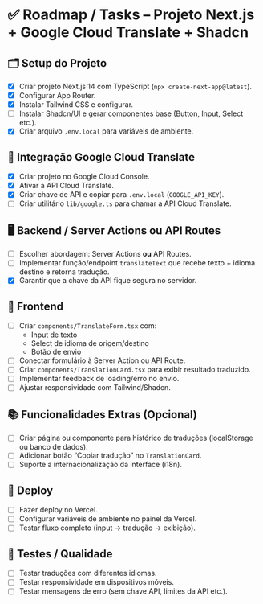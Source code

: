 # ✅ Roadmap / Tasks – Projeto Next.js + Google Cloud Translate + Shadcn

## 🗂️ Setup do Projeto
- [x] Criar projeto Next.js 14 com TypeScript (`npx create-next-app@latest`).
- [x] Configurar App Router.
- [x] Instalar Tailwind CSS e configurar.
- [ ] Instalar Shadcn/UI e gerar componentes base (Button, Input, Select etc.).
- [x] Criar arquivo `.env.local` para variáveis de ambiente.

## 🔑 Integração Google Cloud Translate
- [x] Criar projeto no Google Cloud Console.
- [x] Ativar a API Cloud Translate.
- [x] Criar chave de API e copiar para `.env.local` (`GOOGLE_API_KEY`).
- [ ] Criar utilitário `lib/google.ts` para chamar a API Cloud Translate.

## 🖥️ Backend / Server Actions ou API Routes
- [ ] Escolher abordagem: Server Actions **ou** API Routes.
- [ ] Implementar função/endpoint `translateText` que recebe texto + idioma destino e retorna tradução.
- [x] Garantir que a chave da API fique segura no servidor.

## 🎨 Frontend
- [ ] Criar `components/TranslateForm.tsx` com:
  - Input de texto
  - Select de idioma de origem/destino
  - Botão de envio
- [ ] Conectar formulário à Server Action ou API Route.
- [ ] Criar `components/TranslationCard.tsx` para exibir resultado traduzido.
- [ ] Implementar feedback de loading/erro no envio.
- [ ] Ajustar responsividade com Tailwind/Shadcn.

## 📚 Funcionalidades Extras (Opcional)
- [ ] Criar página ou componente para histórico de traduções (localStorage ou banco de dados).
- [ ] Adicionar botão “Copiar tradução” no `TranslationCard`.
- [ ] Suporte a internacionalização da interface (i18n).

## 🚀 Deploy
- [ ] Fazer deploy no Vercel.
- [ ] Configurar variáveis de ambiente no painel da Vercel.
- [ ] Testar fluxo completo (input → tradução → exibição).

## 🧪 Testes / Qualidade
- [ ] Testar traduções com diferentes idiomas.
- [ ] Testar responsividade em dispositivos móveis.
- [ ] Testar mensagens de erro (sem chave API, limites da API etc.).
